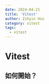 ```yaml
---
date: 2024-04-21
title: 'Vitest'
author: Zihyin Hsu
category: vitest
tags:
  - vitest
---
```


# Vitest

## 如何開始？
